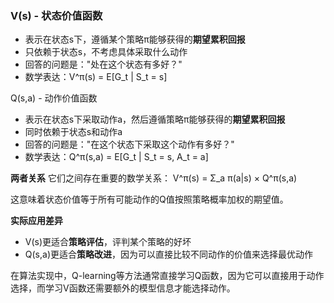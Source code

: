 ### V(s) - 状态价值函数

* 表示在状态s下，遵循某个策略π能够获得的**期望累积回报**
* 只依赖于状态s，不考虑具体采取什么动作
* 回答的问题是："处在这个状态有多好？"
* 数学表达：V^π(s) = E[G\_t | S\_t = s]

Q(s,a) - 动作价值函数

* 表示在状态s下采取动作a，然后遵循策略π能够获得的**期望累积回报**
* 同时依赖于状态s和动作a
* 回答的问题是："在这个状态下采取这个动作有多好？"
* 数学表达：Q^π(s,a) = E[G\_t | S\_t = s, A\_t = a]

**两者关系**
它们之间存在重要的数学关系：
V^π(s) = Σ\_a π(a|s) × Q^π(s,a)

这意味着状态价值等于所有可能动作的Q值按照策略概率加权的期望值。

**实际应用差异**

* V(s)更适合**策略评估**，评判某个策略的好坏
* Q(s,a)更适合**策略改进**，因为可以直接比较不同动作的价值来选择最优动作

在算法实现中，Q-learning等方法通常直接学习Q函数，因为它可以直接用于动作选择，而学习V函数还需要额外的模型信息才能选择动作。
